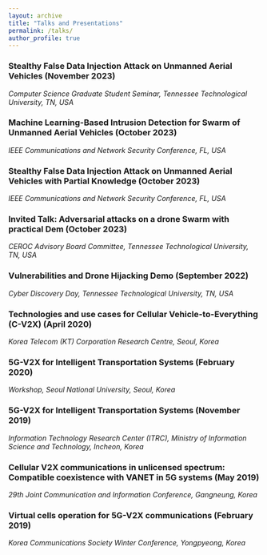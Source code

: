```yaml
---
layout: archive
title: "Talks and Presentations"
permalink: /talks/
author_profile: true
---
```



### Stealthy False Data Injection Attack on Unmanned Aerial Vehicles (November 2023)
*Computer Science Graduate Student Seminar, Tennessee Technological University, TN, USA*

### Machine Learning-Based Intrusion Detection for Swarm of Unmanned Aerial Vehicles (October 2023)
*IEEE Communications and Network Security Conference, FL, USA*

###  Stealthy False Data Injection Attack on Unmanned Aerial Vehicles with Partial Knowledge (October 2023)
*IEEE Communications and Network Security Conference, FL, USA*

### Invited Talk: Adversarial attacks on a drone Swarm with practical Dem  (October 2023)
*CEROC Advisory Board Committee, Tennessee Technological University, TN, USA*

### Vulnerabilities and Drone Hijacking Demo (September 2022)
*Cyber Discovery Day, Tennessee Technological University, TN, USA*

### Technologies and use cases for Cellular Vehicle-to-Everything (C-V2X) (April 2020)
*Korea Telecom (KT) Corporation Research Centre, Seoul, Korea*

### 5G-V2X for Intelligent Transportation Systems  (February 2020)
*Workshop, Seoul National University, Seoul, Korea*

### 5G-V2X for Intelligent Transportation Systems (November 2019)
*Information Technology Research Center (ITRC), Ministry of Information Science and  Technology, Incheon, Korea*

### Cellular V2X communications in unlicensed spectrum: Compatible coexistence with VANET in 5G systems   (May 2019)
*29th Joint Communication and Information Conference, Gangneung, Korea*


### Virtual cells operation for 5G-V2X communications (February 2019)
*Korea Communications Society Winter Conference, Yongpyeong, Korea*


